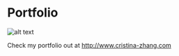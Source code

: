 # Portfolio

![alt text](public/assets/images/picture1.JPG)

Check my portfolio out at http://www.cristina-zhang.com
